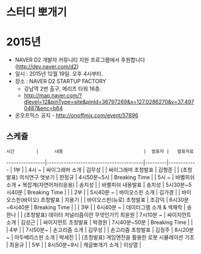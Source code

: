 # 스터디 뽀개기


# 2015년

* NAVER D2 개발자 커뮤니티 지원 프로그램에서 후원합니다(http://dev.naver.com/d2) 
* 일시 : 2015년 12월 19일. 오후 4시부터.
* 장소 : NAVER D2 STARTUP FACTORY
    - 강남역 2번 출구, 메리츠 타워 16층.
    - http://map.naver.com/?dlevel=12&pinType=site&pinId=36797269&x=127.0286270&y=37.4970487&enc=b64 
* 온오프믹스 공지 - http://onoffmix.com/event/57896

## 스케쥴 

    시간        |      내용                              |  발표자 |   발표자료
----------------|----------------------------------------|---------|------------
                | 1부                                    |         |
4시 ~           | 싸이그래머 소개                        | 김무성  |
                | 싸이그래머 초청발표                    | 김형준  |
                | (초청발표) 의식연구 엿보기              | 한정규  |
4시50분~5시     | Breaking Time                          |         |
5시 ~           | 바벨피쉬 소개 + 복잡계(자연어처리응용) | 송치성  |
                | 바벨피쉬 내용발표                      | 송치성  |
5시30분~5시40분 | Breaking Time                          |         |
                | 2부                                    |         |
5시40분 ~       | 바이오스핀 소개                        | 김가경  |
                | 바이오스핀(바이오) 초청발표            | 지용기  |
                | 바이오스핀(뉴로) 초청발표              | 조강익  |
6시30분~6시40분 | Breaking Time                          |         |
                | 3부                                    |         |
6시40분 ~       | 데이터그램 소개 & 색채학               | 송한나  |
                | (초청발표) 데이터 저널리즘이란 무엇인가?| 최윤원  |
7시10분 ~       | 싸이지먼트 소개                        | 김성근  |
                | 싸이지먼트 초청발표                    | 박경원  |
7시40분~50분    | Breaking Time                          |         |
                | 4부                                    |         |
7시50분~        | 손고리즘 소개                          | 김무성  |
                | 손고리즘 초청발표                      | 김정주  |
8시20분 ~       | 아두베리스핀 소개                      | 박세진  |
                | (초청발표) 게임엔진을 활용한 로봇 시뮬레이션 기초 | 최윤규  |
                | 5부                                    |         |
8시50분~9시     | 캐글뽀개기 소개                        | 이상열  |
